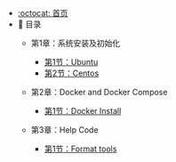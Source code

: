 - [:octocat: 首页](/README)
- :memo: 目录
   - 第1章：系统安装及初始化
   
       - [第1节：Ubuntu](/md/idea-plugin/system-ubuntu-init.md)
       - [第2节：Centos](/md/idea-plugin/system-centos-init.md)
   
   - 第2章：Docker and Docker Compose
   
       - [第1节：Docker Install](/md/idea-plugin/docker-install.md)

   - 第3章：Help Code
   
       - [第1节：Format tools](/md/idea-plugin/code-tools.md)
